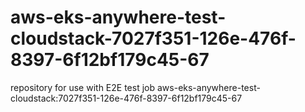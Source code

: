 # aws-eks-anywhere-test-cloudstack-7027f351-126e-476f-8397-6f12bf179c45-67
repository for use with E2E test job aws-eks-anywhere-test-cloudstack:7027f351-126e-476f-8397-6f12bf179c45-67
